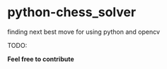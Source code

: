 # python-chess_solver
finding next best move for using python and opencv

TODO:


**Feel free to contribute**
